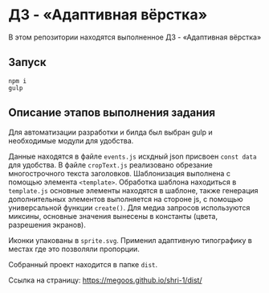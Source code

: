 # ДЗ - «Адаптивная вёрстка»

В этом репозитории находятся выполненное ДЗ - «Адаптивная вёрстка»

## Запуск
```
npm i
gulp
```

## Описание этапов выполнения задания

Для автоматизации разработки и билда был выбран gulp и необходимые модули для удобства.

Данные находятся в файле `events.js` исхдный json присвоен `const data` для удобства.
В файле `cropText.js` реализовано обрезание многострочного текста заголовков.
Шаблонизация выполнена с помощью элемента `<template>`. Обработка шаблона находиться в `template.js` основные элементы находятся в шаблоне, также генерация дополнительных элементов выполняется на стороне js, c помощью универсальной функции `create()`.
Для медиа запросов используются миксины, основные значения вынесены в константы (цвета, разрешения экранов).

Иконки упакованы в `sprite.svg`. Применил адаптивную типографику в местах где это позволяли пропорции.

Собранный проект находится в папке `dist`.

Ссылка на страницу: https://megoos.github.io/shri-1/dist/